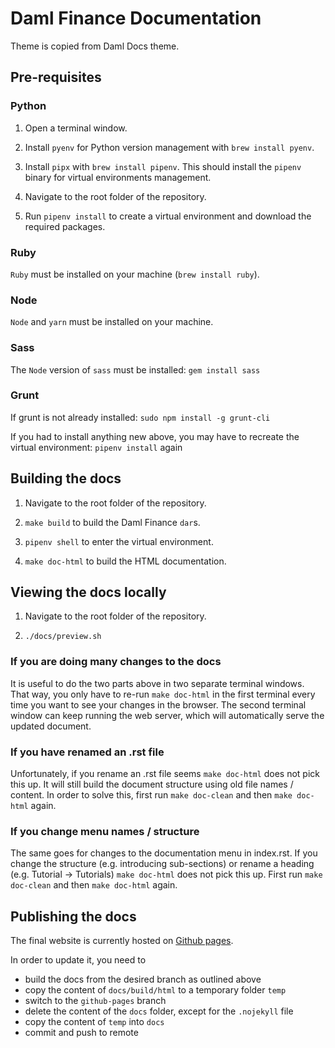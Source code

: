 # Daml Finance Documentation

Theme is copied from Daml Docs theme.

## Pre-requisites

### Python

1. Open a terminal window.

2. Install `pyenv` for Python version management with `brew install pyenv`.

3. Install `pipx` with `brew install pipenv`. This should install the `pipenv` binary for virtual environments management.

4. Navigate to the root folder of the repository.

5. Run `pipenv install` to create a virtual environment and download the required packages.

### Ruby

`Ruby` must be installed on your machine (`brew install ruby`).

### Node

`Node` and `yarn` must be installed on your machine.

### Sass

The `Node` version of `sass` must be installed: `gem install sass`

### Grunt

If grunt is not already installed: `sudo npm install -g grunt-cli`

If you had to install anything new above, you may have to recreate the virtual environment: `pipenv install` again

## Building the docs

1. Navigate to the root folder of the repository.

2. `make build` to build the Daml Finance `dar`s.

3. `pipenv shell` to enter the virtual environment.

4. `make doc-html` to build the HTML documentation.

## Viewing the docs locally

1. Navigate to the root folder of the repository.

2. `./docs/preview.sh`

### If you are doing many changes to the docs

It is useful to do the two parts above in two separate terminal windows. That way, you only have to re-run `make doc-html` in the first terminal every time you want to see your changes in the browser. The second terminal window can keep running the web server, which will automatically serve the updated document.

### If you have renamed an .rst file

Unfortunately, if you rename an .rst file seems `make doc-html` does not pick this up.
It will still build the document structure using old file names / content.
In order to solve this, first run `make doc-clean` and then `make doc-html` again.

### If you change menu names / structure

The same goes for changes to the documentation menu in index.rst. If you change the
structure (e.g. introducing sub-sections) or rename a heading (e.g. Tutorial -> Tutorials)
`make doc-html` does not pick this up. First run `make doc-clean` and then `make doc-html` again.

## Publishing the docs

The final website is currently hosted on [Github pages](https://digital-asset.github.io/daml-finance/).

In order to update it, you need to

- build the docs from the desired branch as outlined above
- copy the content of `docs/build/html` to a temporary folder `temp`
- switch to the `github-pages` branch
- delete the content of the `docs` folder, except for the `.nojekyll` file
- copy the content of `temp` into `docs`
- commit and push to remote
